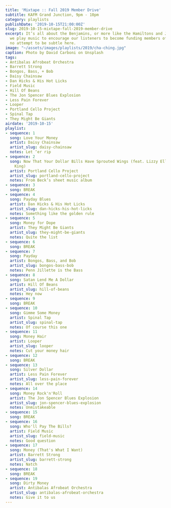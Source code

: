 ```yaml
---
title: 'Mixtape :: Fall 2019 Member Drive'
subtitle: KAFM Grand Junction, 9pm - 10pm
category: playlists
publishDate: '2019-10-15T21:00:00Z'
slug: 2019-10-15-mixtape-fall-2019-member-drive
excerpt: It’s all about the Benjamins, or more like the Hamiltons and Jacksons as
  we play music to encourage our listeners to become funding members of KAFM. We make
  no attempt to be subtle here.
image: "~/assets/images/playlists/2019/cha-ching.jpg"
caption: Photo by David Carboni on Unsplash
tags:
- Antibalas Afrobeat Orchestra
- Barrett Strong
- Bongos, Bass, + Bob
- Daisy Chainsaw
- Dan Hicks & His Hot Licks
- Field Music
- Hill Of Beans
- The Jon Spencer Blues Explosion
- Less Pain Forever
- Looper
- Portland Cello Project
- Spinal Tap
- They Might Be Giants
airdate: '2019-10-15'
playlist:
- sequence: 1
  song: Love Your Money
  artist: Daisy Chainsaw
  artist_slug: daisy-chainsaw
  notes: Let ‘er rip
- sequence: 2
  song: Now That Your Dollar Bills Have Sprouted Wings (feat. Lizzy Ellison & Patti
    King)
  artist: Portland Cello Project
  artist_slug: portland-cello-project
  notes: From Beck’s sheet music album
- sequence: 3
  song: BREAK
- sequence: 4
  song: Payday Blues
  artist: Dan Hicks & His Hot Licks
  artist_slug: dan-hicks-his-hot-licks
  notes: Something like the golden rule
- sequence: 5
  song: Money for Dope
  artist: They Might Be Giants
  artist_slug: they-might-be-giants
  notes: Quite the list
- sequence: 6
  song: BREAK
- sequence: 7
  song: Payday
  artist: Bongos, Bass, and Bob
  artist_slug: bongos-bass-bob
  notes: Penn Jillette is the Bass
- sequence: 8
  song: Satan Lend Me A Dollar
  artist: Hill Of Beans
  artist_slug: hill-of-beans
  notes: Hey now
- sequence: 9
  song: BREAK
- sequence: 10
  song: Gimme Some Money
  artist: Spinal Tap
  artist_slug: spinal-tap
  notes: Of course this one
- sequence: 11
  song: Money Hair
  artist: Looper
  artist_slug: looper
  notes: Cut your money hair
- sequence: 12
  song: BREAK
- sequence: 13
  song: Silver Dollar
  artist: Less Pain Forever
  artist_slug: less-pain-forever
  notes: All over the place
- sequence: 14
  song: Money Rock'n'Roll
  artist: The Jon Spencer Blues Explosion
  artist_slug: jon-spencer-blues-explosion
  notes: Unmistakeable
- sequence: 15
  song: BREAK
- sequence: 16
  song: Who'll Pay The Bills?
  artist: Field Music
  artist_slug: field-music
  notes: Good question
- sequence: 17
  song: Money (That's What I Want)
  artist: Barrett Strong
  artist_slug: barrett-strong
  notes: Natch
- sequence: 18
  song: BREAK
- sequence: 19
  song: Dirty Money
  artist: Antibalas Afrobeat Orchestra
  artist_slug: antibalas-afrobeat-orchestra
  notes: Give it to us
---
```


